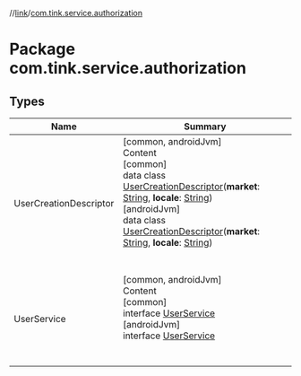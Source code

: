 //[link](../index.md)/[com.tink.service.authorization](index.md)



# Package com.tink.service.authorization  


## Types  
  
|  Name|  Summary| 
|---|---|
| <a name="com.tink.service.authorization/UserCreationDescriptor///PointingToDeclaration/"></a>UserCreationDescriptor| <a name="com.tink.service.authorization/UserCreationDescriptor///PointingToDeclaration/"></a>[common, androidJvm]  <br>Content  <br>[common]  <br>data class [UserCreationDescriptor]([common]-user-creation-descriptor/index.md)(**market**: [String](https://kotlinlang.org/api/latest/jvm/stdlib/kotlin/-string/index.html), **locale**: [String](https://kotlinlang.org/api/latest/jvm/stdlib/kotlin/-string/index.html))  <br>[androidJvm]  <br>data class [UserCreationDescriptor]([android-jvm]-user-creation-descriptor/index.md)(**market**: [String](https://kotlinlang.org/api/latest/jvm/stdlib/kotlin/-string/index.html), **locale**: [String](https://kotlinlang.org/api/latest/jvm/stdlib/kotlin/-string/index.html))  <br><br><br>
| <a name="com.tink.service.authorization/UserService///PointingToDeclaration/"></a>UserService| <a name="com.tink.service.authorization/UserService///PointingToDeclaration/"></a>[common, androidJvm]  <br>Content  <br>[common]  <br>interface [UserService]([common]-user-service/index.md)  <br>[androidJvm]  <br>interface [UserService]([android-jvm]-user-service/index.md)  <br><br><br>

